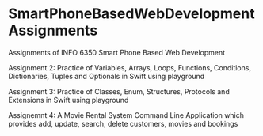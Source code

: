 # SmartPhoneBasedWebDevelopmentAssignments
Assignments of INFO 6350 Smart Phone Based Web Development

Assignment 2: Practice of Variables, Arrays, Loops, Functions, Conditions, Dictionaries, Tuples and Optionals in Swift using playground

Assignment 3: Practice of Classes, Enum, Structures, Protocols and Extensions in Swift using playground

Assignemnt 4: A Movie Rental System Command Line Application which provides add, update, search, delete customers, movies and bookings
